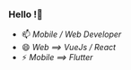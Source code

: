 ### Hello !👋

<!-- ![Github commit](https://github-readme-stats.vercel.app/api?username=Andtit4) -->


<!-- ![counter](https://[YourEndpoint].m.pipedream.net) -->


                                        
- 📫 *Mobile / Web Developer*  
- 😄 *Web ==> VueJs / React*    
- ⚡ *Mobile ==> Flutter*  






